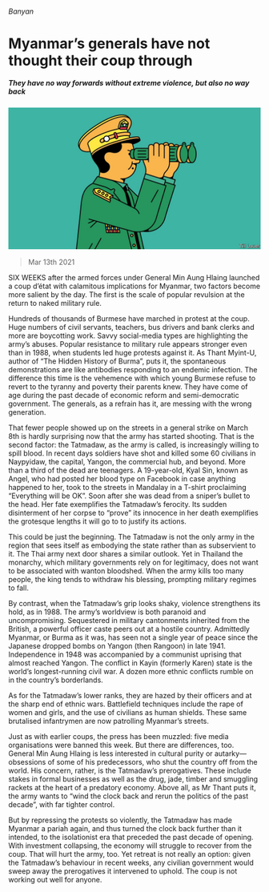 ###### Banyan

# Myanmar’s generals have not thought their coup through 

##### They have no way forwards without extreme violence, but also no way back 

![image](images/20210313_ASD001_0.jpg) 

> Mar 13th 2021 


SIX WEEKS after the armed forces under General Min Aung Hlaing launched a coup d’état with calamitous implications for Myanmar, two factors become more salient by the day. The first is the scale of popular revulsion at the return to naked military rule.


Hundreds of thousands of Burmese have marched in protest at the coup. Huge numbers of civil servants, teachers, bus drivers and bank clerks and more are boycotting work. Savvy social-media types are highlighting the army’s abuses. Popular resistance to military rule appears stronger even than in 1988, when students led huge protests against it. As Thant Myint-U, author of “The Hidden History of Burma”, puts it, the spontaneous demonstrations are like antibodies responding to an endemic infection. The difference this time is the vehemence with which young Burmese refuse to revert to the tyranny and poverty their parents knew. They have come of age during the past decade of economic reform and semi-democratic government. The generals, as a refrain has it, are messing with the wrong generation.



That fewer people showed up on the streets in a general strike on March 8th is hardly surprising now that the army has started shooting. That is the second factor: the Tatmadaw, as the army is called, is increasingly willing to spill blood. In recent days soldiers have shot and killed some 60 civilians in Naypyidaw, the capital, Yangon, the commercial hub, and beyond. More than a third of the dead are teenagers. A 19-year-old, Kyal Sin, known as Angel, who had posted her blood type on Facebook in case anything happened to her, took to the streets in Mandalay in a T-shirt proclaiming “Everything will be OK”. Soon after she was dead from a sniper’s bullet to the head. Her fate exemplifies the Tatmadaw’s ferocity. Its sudden disinterment of her corpse to “prove” its innocence in her death exemplifies the grotesque lengths it will go to to justify its actions.


This could be just the beginning. The Tatmadaw is not the only army in the region that sees itself as embodying the state rather than as subservient to it. The Thai army next door shares a similar outlook. Yet in Thailand the monarchy, which military governments rely on for legitimacy, does not want to be associated with wanton bloodshed. When the army kills too many people, the king tends to withdraw his blessing, prompting military regimes to fall.


By contrast, when the Tatmadaw’s grip looks shaky, violence strengthens its hold, as in 1988. The army’s worldview is both paranoid and uncompromising. Sequestered in military cantonments inherited from the British, a powerful officer caste peers out at a hostile country. Admittedly Myanmar, or Burma as it was, has seen not a single year of peace since the Japanese dropped bombs on Yangon (then Rangoon) in late 1941. Independence in 1948 was accompanied by a communist uprising that almost reached Yangon. The conflict in Kayin (formerly Karen) state is the world’s longest-running civil war. A dozen more ethnic conflicts rumble on in the country’s borderlands.


As for the Tatmadaw’s lower ranks, they are hazed by their officers and at the sharp end of ethnic wars. Battlefield techniques include the rape of women and girls, and the use of civilians as human shields. These same brutalised infantrymen are now patrolling Myanmar’s streets.


Just as with earlier coups, the press has been muzzled: five media organisations were banned this week. But there are differences, too. General Min Aung Hlaing is less interested in cultural purity or autarky—obsessions of some of his predecessors, who shut the country off from the world. His concern, rather, is the Tatmadaw’s prerogatives. These include stakes in formal businesses as well as the drug, jade, timber and smuggling rackets at the heart of a predatory economy. Above all, as Mr Thant puts it, the army wants to “wind the clock back and rerun the politics of the past decade”, with far tighter control.


But by repressing the protests so violently, the Tatmadaw has made Myanmar a pariah again, and thus turned the clock back further than it intended, to the isolationist era that preceded the past decade of opening. With investment collapsing, the economy will struggle to recover from the coup. That will hurt the army, too. Yet retreat is not really an option: given the Tatmadaw’s behaviour in recent weeks, any civilian government would sweep away the prerogatives it intervened to uphold. The coup is not working out well for anyone.

